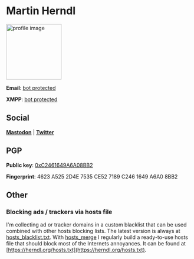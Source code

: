 # Martin Herndl
<img alt="profile image" srcset="
        profileimage_square_150.jpg,
        profileimage_square_150x2.jpg 2x,
        profileimage_square_150x3.jpg 3x,
        profileimage_square_150x4.jpg 4x
    " src="profileimage_square_150x4.jpg" width="150" height="150" id="profileimage" />

**Email**: [bot protected](mailto:gro.ldnreh@nitram)

**XMPP**: [bot protected](xmpp:ed.liamsid@pjonom)

## Social

[**Mastodon**](https://mastodon.social/@monojp) |
[**Twitter**](https://twitter.com/HerndlMartin)

## PGP

**Public key**: [0xC2461649A6A08BB2](https://herndl.org/pubkey.asc)

**Fingerprint**: 4623 A525 2D4E 7535 CE52  7189 C246 1649 A6A0 8BB2

## Other

### Blocking ads / trackers via hosts file
I'm collecting ad or tracker domains in a custom blacklist that can be used combined with other hosts blocking lists. The latest version is always at [hosts_blacklist.txt](https://raw.githubusercontent.com/monojp/hosts_merge/master/hosts_blacklist.txt). With [hosts_merge](https://github.com/monojp/hosts_merge) I regularly build a ready-to-use hosts file that should block most of the Internets annoyances. It can be found at [https://herndl.org/hosts.txt](https://herndl.org/hosts.txt).
